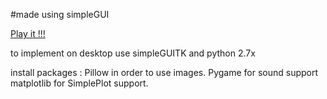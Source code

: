 #made using simpleGUI

[Play it !!! ](http://www.codeskulptor.org/#user40_KR0fuRwfIyzzhM8.py)

to implement on desktop use simpleGUITK and python 2.7x

  install packages :
  Pillow in order to use images.
  Pygame for sound support
  matplotlib for SimplePlot support.
